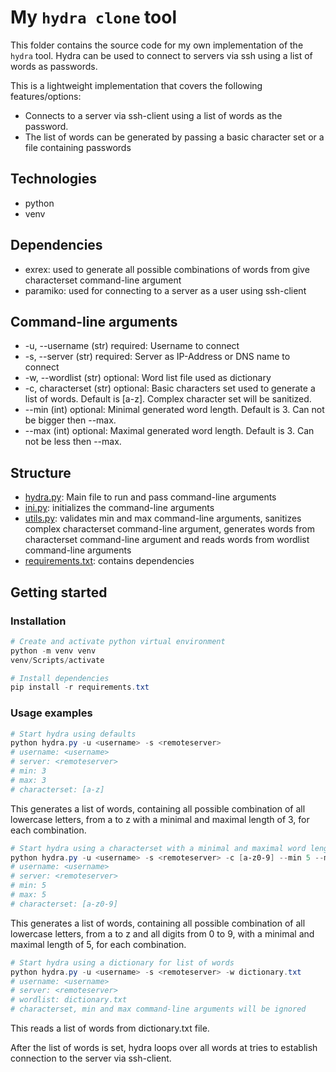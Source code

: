 # My `hydra clone` tool

This folder contains the source code for my own implementation of the `hydra` tool.
Hydra can be used to connect to servers via ssh using a list of words as passwords.

This is a lightweight implementation that covers the following features/options:

- Connects to a server via ssh-client using a list of words as the password.
- The list of words can be generated by passing a basic character set or a file containing passwords

## Technologies

- python
- venv

## Dependencies

- exrex: used to generate all possible combinations of words from give characterset command-line argument
- paramiko: used for connecting to a server as a user using ssh-client

## Command-line arguments

- -u, --username (str) required: Username to connect
- -s, --server (str) required: Server as IP-Address or DNS name to connect
- -w, --wordlist (str) optional: Word list file used as dictionary
- -c, characterset (str) optional: Basic characters set used to generate a list of words. Default is [a-z]. Complex character set will be sanitized.
- --min (int) optional: Minimal generated word length. Default is 3. Can not be bigger then --max.
- --max (int) optional: Maximal generated word length. Default is 3. Can not be less then --max.

## Structure

- [hydra.py](./hydra.py): Main file to run and pass command-line arguments
- [ini.py](./init.py): initializes the command-line arguments
- [utils.py](./utils.py): validates min and max command-line arguments, sanitizes complex characterset command-line argument, generates words from characterset command-line argument and reads words from wordlist command-line arguments
- [requirements.txt](./requirements.txt): contains dependencies

## Getting started

### Installation

```powershell
# Create and activate python virtual environment
python -m venv venv
venv/Scripts/activate

# Install dependencies
pip install -r requirements.txt
```

### Usage examples

```powershell
# Start hydra using defaults
python hydra.py -u <username> -s <remoteserver>
# username: <username>
# server: <remoteserver>
# min: 3
# max: 3
# characterset: [a-z]
```

This generates a list of words, containing all possible combination of all lowercase letters, from a to z with a minimal and maximal length of 3, for each combination.

```powershell
# Start hydra using a characterset with a minimal and maximal word length
python hydra.py -u <username> -s <remoteserver> -c [a-z0-9] --min 5 --max 5
# username: <username>
# server: <remoteserver>
# min: 5
# max: 5
# characterset: [a-z0-9]
```

This generates a list of words, containing all possible combination of all lowercase letters, from a to z and all digits from 0 to 9, with a minimal and maximal length of 5, for each combination.

```powershell
# Start hydra using a dictionary for list of words
python hydra.py -u <username> -s <remoteserver> -w dictionary.txt
# username: <username>
# server: <remoteserver>
# wordlist: dictionary.txt
# characterset, min and max command-line arguments will be ignored
```

This reads a list of words from dictionary.txt file.

After the list of words is set, hydra loops over all words at tries to establish connection to the server via ssh-client.
